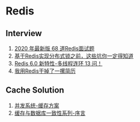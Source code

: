 # Redis


## Interview
1. [2020 年最新版 68 道Redis面试题](https://zhuanlan.zhihu.com/p/112944545)
2. [基于Redis实现分布式锁之前，这些坑你一定得知道](https://zhuanlan.zhihu.com/p/142758586)
3. [Redis 6.0 新特性-多线程连环 13 问！](https://mp.weixin.qq.com/s?__biz=MzU0OTk3ODQ3Ng==&mid=2247487835&idx=1&sn=6c08ba5b50c0ce2d49fb702692614575&chksm=fba6f958ccd1704eccba2ce81cd8cce059e7bdad36636efed69be7d51f08aeb7ff76b78ae356&scene=126&sessionid=1591057891&key=3d5c045e78d5674e80d5aa4cc4ab4716d4811ea7903b6bdff02237a9a70554c7bf8a01edc494f69ce6dd2cb5d05d453f37cfce0f55c305c183af89e3de111253f73d19ca8d2d47c36621bab7bece48bf&ascene=1&uin=MTgyNzM2NTQxOA%3D%3D&devicetype=Windows+10+x64&version=6209007b&lang=zh_CN&exportkey=A92tH0wCIAhPLkMpYRuPPPI%3D&pass_ticket=yQqWnsKveu2wN%2F8d4b68ic%2F4GtP8Yg0aUZOhmtEdQN5skodpFvxX0UE%2FmED0CH5X)
4. [我用Redis干掉了一摞简历](https://mp.weixin.qq.com/s?__biz=MzI5OTM3MjMyNA==&mid=2247490259&idx=1&sn=bcacb77ebb1e837c1834968a23255ab7&chksm=ec96c098dbe1498efb3bf8ec36d5ae140f3853ca0da24caff2d611287bde04fa963b062d7f62&scene=126&sessionid=1596502932&key=feb849ed6c1e82227e9dd2277bbf7b1515474ef5185516fb4b9873c8b7fc0fce4a01a4b866e377181015933feeaab350acda4afc5e938abf5342e54565949171bb906cd92c75fe412848076f40a7af6f&ascene=1&uin=MTgyNzM2NTQxOA%3D%3D&devicetype=Windows+10+x64&version=62090529&lang=zh_CN&exportkey=A%2FYnJ1tEfS0aOg8fffWHU8s%3D&pass_ticket=ntETQsP1RhNUojtR4zjNCYWrP9RwMLovz6uzVU3WmnLUd%2BKVfyWskswNgEV43%2F0s)

## Cache Solution
1. [并发系统-缓存方案](https://zhuanlan.zhihu.com/p/151423217)
2. [缓存与数据库一致性系列-序言](https://blog.kido.site/2018/11/24/db-and-cache-preface/)